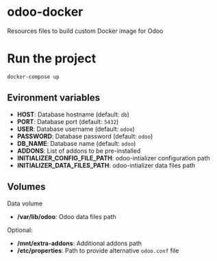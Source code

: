 # odoo-docker
Resources files to build custom Docker image for Odoo

# Run the project

```
docker-compose up
```

## Evironment variables

- **HOST**: Database hostname (default: `db`)
- **PORT**: Database port (default: `5432`)
- **USER**: Database username (default: `odoo`)
- **PASSWORD**: Database password (default: `odoo`)
- **DB_NAME**: Database name (default: `odoo`)
- **ADDONS**: List of addons to be pre-installed
- **INITIALIZER_CONFIG_FILE_PATH**: odoo-intializer configuration path
- **INITIALIZER_DATA_FILES_PATH**: odoo-intializer data files path

## Volumes

Data volume
- **/var/lib/odoo**: Odoo data files path

Optional:
- **/mnt/extra-addons**: Additional addons path
- **/etc/properties**: Path to provide alternative `odoo.conf` file
